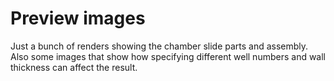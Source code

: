 # Preview images

Just a bunch of renders showing the chamber slide parts and assembly.
Also some images that show how specifying different well numbers and wall thickness can affect the result.
